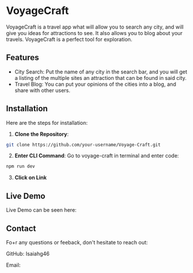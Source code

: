 # VoyageCraft
VoyageCraft is a travel app what will allow you to search any city, and will give you ideas for attractions to see. It also allows you to blog about your travels. VoyageCraft is a perfect tool for exploration.

## Features
- City Search: Put the name of any city in the search bar, and you will get a listing of the multiple sites an attraction that can be found in said city.
- Travel Blog: You can put your opinions of the cities into a blog, and share with other users.

## Installation

Here are the steps for installation:

1. **Clone the Repository**:
  ```bash
  git clone https://github.com/your-username/Voyage-Craft.git
  ```
2. **Enter CLI Command**:
   Go to voyage-craft in terminal and enter code:
  ```bash
  npm run dev
  ```
3. **Click on Link**

## Live Demo
Live Demo can be seen here:

## Contact
Fo+r any questions or feeback, don't hesitate to reach out: 

GitHub: Isaiahg46

Email: 

